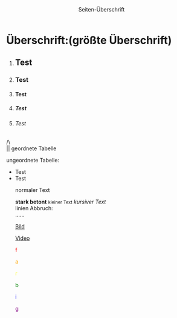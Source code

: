 <html>
     <header>Seiten-Überschrift
     </header>
     <body>
     	<div>
     		<h1>Überschrift:(größte Überschrift)</h1>
     		<ol>
     			<li><h2>Test</h2></li>
     			<li><h3>Test</h3></li>
     			<li><h4>Test</h4></li>
     			<li><h5>Test</h5></li>
     			<li><h6>Test</h6></li>
     		</ol>
     		<p>/\<br>
     		   || geordnete Tabelle</p>
     		<p>ungeordnete Tabelle:
     			<ul>
     				<li>Test</li>
     				<li>Test</li>
            <p>normaler Text</p>
            <p><strong>stark betont</strong>
               <small>kleiner Text</small>
               <em>kursiver Text</em><br>
               linien Abbruch:<br>...... </p>
               <a href="https://www.bing.com/images/search?view=detailV2&ccid=PSsvXVTI&id=F625E20FAE7B90613AC1AC190C40E6A5DB849F63&thid=OIP.PSsvXVTIk51G5WGKE6UVlQHaDX&mediaurl=https%3A%2F%2Fbildimmobilier.ca%2Fapp%2Fuploads%2F2022%2F03%2Fbild_logo_noir-1.jpg&exph=334&expw=735&q=bild+wort+bild&simid=608041123480893769&form=IRPRST&ck=ED22DF7BEB082F64B9472E89792F78CA&selectedindex=11&itb=0&ajaxhist=0&ajaxserp=0&cdnurl=https%3A%2F%2Fth.bing.com%2Fth%2Fid%2FR.3d2b2f5d54c8939d46e5618a13a51595%3Frik%3DY5%252bE26XmQAwZrA%26pid%3DImgRaw%26r%3D0&pivotparams=insightsToken%3Dccid_XWkDwsjR*cp_8E536F8D60F48513A16FFB41C654537D*mid_0F8FD603FC1208C59F0A28C9B121A29912FE1E54*simid_608044464964455438*thid_OIP.XWkDwsjRXF8BI8jpGKbdGQHaFj&vt=0&sim=11&iss=VSI"> 
               <p>Bild</p></a>
     		<a href="https://www.youtube.com/watch?v=-Pg819il8lY">
               <p>Video</p></a>
     		<p style="color:red;">f</p><p style="color:orange;">a</p><p style="color:yellow;">r</p><p style="color:green;">b</p><p style="color:blue;">i</p><p style="color:purple;">g</p>
